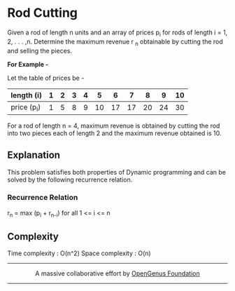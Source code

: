 # Rod Cutting
Given a rod of length n units and an array of prices p<sub>i</sub> for rods of length i = 1, 2, . . . ,n. Determine the maximum revenue r <sub>n</sub> obtainable by cutting the rod and selling the pieces.

**For Example -**

Let the table of prices be - 

length (i) | 1|2|3|4|5|6|7|8|9|10  
-----------|--|-|-|-|-|--|-|--|--|------------  
price (p<sub>i</sub>)|1|5|8|9|10|17|17|20|24|30

For a rod of length n = 4, maximum revenue is obtained by cutting the rod into two pieces each of length 2 and the maximum revenue obtained is 10.

 
## Explanation
This problem satisfies both properties of Dynamic programming and can be solved by the following recurrence relation.


### Recurrence Relation
r<sub>n</sub> = max (p<sub>i</sub> + r<sub>n-i</sub>)   for all 1 <= i <= n

## Complexity
Time complexity : O(n^2)
Space complexity : O(n)

---
<p align="center">
	A massive collaborative effort by <a href="https://github.com/OpenGenus/cosmos">OpenGenus Foundation</a> 
</p>

---

